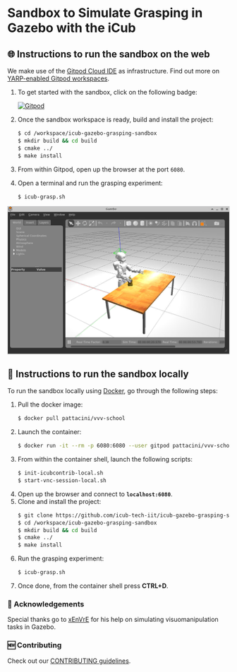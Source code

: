 
Sandbox to Simulate Grasping in Gazebo with the iCub
====================================================

## 🌐 Instructions to run the sandbox on the web

We make use of the [Gitpod Cloud IDE](https://gitpod.io) as infrastructure. Find out more on [YARP-enabled Gitpod workspaces][1].

1. To get started with the sandbox, click on the following badge:

    [![Gitpod](https://gitpod.io/button/open-in-gitpod.svg)][2]

1. Once the sandbox workspace is ready, build and install the project:
    ```sh
    $ cd /workspace/icub-gazebo-grasping-sandbox 
    $ mkdir build && cd build
    $ cmake ../
    $ make install
    ```
1. From within Gitpod, open up the browser at the port `6080`.
1. Open a terminal and run the grasping experiment:
   ```sh
   $ icub-grasp.sh
   ```

<p align="center">
    <img src="./assets/showcase.png">
</p>

## 🐳 Instructions to run the sandbox locally
To run the sandbox locally using [Docker](https://www.docker.com), go through the following steps:
1. Pull the docker image:
    ```sh
    $ docker pull pattacini/vvv-school
    ```
1. Launch the container:
    ```sh
    $ docker run -it --rm -p 6080:6080 --user gitpod pattacini/vvv-school
    ```
1. From within the container shell, launch the following scripts:
    ```sh
    $ init-icubcontrib-local.sh
    $ start-vnc-session-local.sh
    ```
1. Open up the browser and connect to **`localhost:6080`**.
1. Clone and install the project:
    ```sh
    $ git clone https://github.com/icub-tech-iit/icub-gazebo-grasping-sandbox.git /workspace/icub-gazebo-grasping-sandbox
    $ cd /workspace/icub-gazebo-grasping-sandbox 
    $ mkdir build && cd build
    $ cmake ../
    $ make install
    ```
1. Run the grasping experiment:
   ```sh
   $ icub-grasp.sh
   ```
1. Once done, from the container shell press **CTRL+D**.

### 🙏 Acknowledgements
Special thanks go to [xEnVrE](https://github.com/xEnVrE) for his help on simulating visuomanipulation tasks in Gazebo.

### 🆕 Contributing
Check out our [CONTRIBUTING guidelines](./.github/CONTRIBUTING.md).

[1]: https://spectrum.chat/icub/technicalities/yarp-enabled-gitpod-workspaces-available~73ab5ee9-830e-4b7f-9e99-195295bb5e34
[2]: https://gitpod.io/#https://github.com/icub-tech-iit/icub-gazebo-grasping-sandbox
